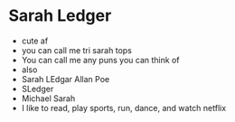 # Sarah Ledger

* cute af
* you can call me tri sarah tops
* You can call me any puns you can think of
* also
* Sarah LEdgar Allan Poe
* SLedger
* Michael Sarah
* I like to read, play sports, run, dance, and watch netflix
